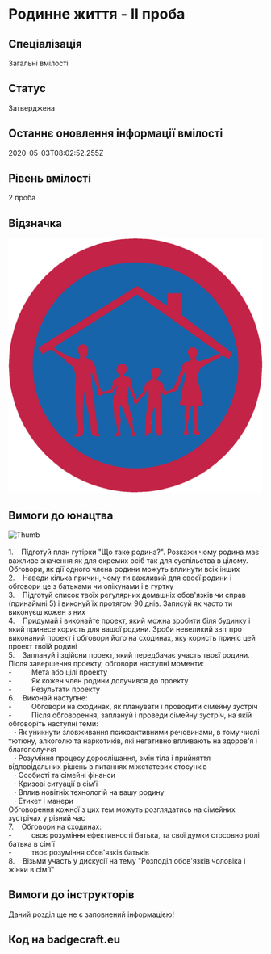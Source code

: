 # Родинне життя - ІІ проба

## Спеціалізація

Загальні вмілості

## Статус

Затверджена

## Останнє оновлення інформації вмілості

2020-05-03T08:02:52.255Z

## Рівень вмілості

2 проба

## Відзначка

![Відзначка](../images/Rodynne_zhyttia_II/_____________-_.jpg)

## Вимоги до юнацтва

<div><span><img alt="Thumb                " src="/uploads/textareas/bootsy/image/102/small______________-_.jpg"><br><br>1.&nbsp;&nbsp;&nbsp; </span>Підготуй
план гутірки "Що таке родина?". Розкажи чому родина має важливе
значення як для окремих осіб так для суспільства в цілому. Обговори, як дії
одного члена родини можуть вплинути всіх інших<br>2.&nbsp;&nbsp;&nbsp; Наведи
кілька причин, чому ти важливий для своєї родини і обговори це з батьками чи
опікунами і в гуртку<br>3.&nbsp;&nbsp;&nbsp; Підготуй
список твоїх регулярних домашніх обов'язків чи справ (принаймні 5) і виконуй їх
протягом 90 днів. Записуй як часто ти виконуєш кожен з них<br>4.&nbsp;&nbsp;&nbsp; Придумай
і виконайте проект, який можна зробити біля будинку і який принесе користь для
вашої родини. Зроби невеликий звіт про виконаний проект і обговори його на
сходинах, яку користь приніс цей проект твоїй родині<br>5.&nbsp;&nbsp;&nbsp; Заплануй
і здійсни проект, який передбачає участь твоєї родини. Після завершення
проекту, обговори наступні моменти:<br>-&nbsp;&nbsp;&nbsp;&nbsp;&nbsp;&nbsp;&nbsp;&nbsp;&nbsp;
Мета або цілі проекту<br>-&nbsp;&nbsp;&nbsp;&nbsp;&nbsp;&nbsp;&nbsp;&nbsp;&nbsp;
Як кожен член родини долучився до проекту<br>-&nbsp;&nbsp;&nbsp;&nbsp;&nbsp;&nbsp;&nbsp;&nbsp;&nbsp;
Результати проекту<br>6.&nbsp;&nbsp;&nbsp; Виконай
наступне:<br>-&nbsp;&nbsp;&nbsp;&nbsp;&nbsp;&nbsp;&nbsp;&nbsp;&nbsp;
Обговори на сходинах, як планувати і
проводити сімейну зустріч<br>-&nbsp;&nbsp;&nbsp;&nbsp;&nbsp;&nbsp;&nbsp;&nbsp;&nbsp;
Після обговорення, заплануй і проведи
сімейну зустріч, на якій обговоріть наступні теми:<br>&nbsp; &nbsp;·&nbsp;Як уникнути зловживання психоактивними
речовинами, в тому числі тютюну, алкоголю та наркотиків, які негативно
впливають на здоров'я і благополуччя<br>&nbsp; &nbsp;·&nbsp;Розуміння процесу дорослішання, змін тіла і
прийняття відповідальних рішень в питаннях міжстатевих стосунків<br>&nbsp; &nbsp;·&nbsp;Особисті та сімейні фінанси<br>&nbsp; &nbsp;·&nbsp;Кризові ситуації в сім'ї<br>&nbsp; &nbsp;·&nbsp;Вплив новітніх технологій на вашу родину<br>&nbsp; &nbsp;·&nbsp;Етикет і манери<br>Обговорення
кожної з цих тем можуть розглядатись на сімейних зустрічах у різний час<br>7.&nbsp;&nbsp;&nbsp; Обговори
на сходинах:<br>-&nbsp;&nbsp;&nbsp;&nbsp;&nbsp;&nbsp;&nbsp;&nbsp;&nbsp;
своє розуміння ефективності батька, та свої
думки стосовно ролі батька в сім'ї<br>-&nbsp;&nbsp;&nbsp;&nbsp;&nbsp;&nbsp;&nbsp;&nbsp;&nbsp;
твоє розуміння обов'язків батьків<br>8.&nbsp;&nbsp;&nbsp; Візьми
участь у дискусії на тему "Розподіл обов'язків чоловіка і жінки в
сім'ї"</div>

## Вимоги до інструкторів

Даний розділ ще не є заповнений інформацією!

## Код на badgecraft.eu

